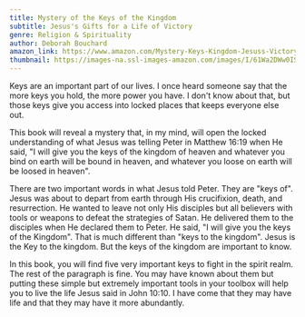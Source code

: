 ```yaml
---
title: Mystery of the Keys of the Kingdom
subtitle: Jesus's Gifts for a Life of Victory
genre: Religion & Spirituality
author: Deborah Bouchard
amazon_link: https://www.amazon.com/Mystery-Keys-Kingdom-Jesuss-Victory/dp/1648954766/ref=tmm_pap_swatch_0?_encoding=UTF8&qid=1642679735&sr=8-1
thumbnail: https://images-na.ssl-images-amazon.com/images/I/61Wa2DWw0IS.jpg
---
```

Keys are an important part of our lives. I once heard someone say that the more keys you hold, the more power you have. I don't know about that, but those keys give you access into locked places that keeps everyone else out.

This book will reveal a mystery that, in my mind, will open the locked understanding of what Jesus was telling Peter in Matthew 16:19 when He said, "I will give you the keys of the kingdom of heaven and whatever you bind on earth will be bound in heaven, and whatever you loose on earth will be loosed in heaven".

There are two important words in what Jesus told Peter. They are "keys of". Jesus was about to depart from earth through His crucifixion, death, and resurrection. He wanted to leave not only His disciples but all believers with tools or weapons to defeat the strategies of Satan. He delivered them to the disciples when He declared them to Peter. He said, "I will give you the keys of the Kingdom". That is much different than "keys to the kingdom". Jesus is the Key to the kingdom. But the keys of the kingdom are important to know.

In this book, you will find five very important keys to fight in the spirit realm. The rest of the paragraph is fine. You may have known about them but putting these simple but extremely important tools in your toolbox will help you to live the life Jesus said in John 10:10. I have come that they may have life and that they may have it more abundantly.